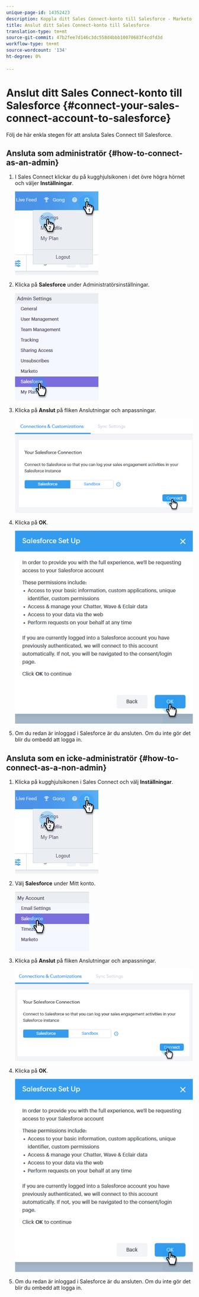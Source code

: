 ```yaml
---
unique-page-id: 14352423
description: Koppla ditt Sales Connect-konto till Salesforce - Marketo Docs - produktdokumentation
title: Anslut ditt Sales Connect-konto till Salesforce
translation-type: tm+mt
source-git-commit: 47b2fee7d146c3dc558d4bbb10070683f4cdfd3d
workflow-type: tm+mt
source-wordcount: '134'
ht-degree: 0%

---
```



# Anslut ditt Sales Connect-konto till Salesforce {#connect-your-sales-connect-account-to-salesforce}

Följ de här enkla stegen för att ansluta Sales Connect till Salesforce.

## Ansluta som administratör {#how-to-connect-as-an-admin}

1. I Sales Connect klickar du på kugghjulsikonen i det övre högra hörnet och väljer **Inställningar**.

   ![](assets/one.png)

1. Klicka på **Salesforce** under Administratörsinställningar.

   ![](assets/six.png)

1. Klicka på **Anslut** på fliken Anslutningar och anpassningar.

   ![](assets/seven.png)

1. Klicka på **OK**.

   ![](assets/four.png)

1. Om du redan är inloggad i Salesforce är du ansluten. Om du inte gör det blir du ombedd att logga in.

## Ansluta som en icke-administratör {#how-to-connect-as-a-non-admin}

1. Klicka på kugghjulsikonen i Sales Connect och välj **Inställningar**.

   ![](assets/one.png)

1. Välj **Salesforce** under Mitt konto.

   ![](assets/two.png)

1. Klicka på **Anslut** på fliken Anslutningar och anpassningar.

   ![](assets/three.png)

1. Klicka på **OK**.

   ![](assets/four.png)

1. Om du redan är inloggad i Salesforce är du ansluten. Om du inte gör det blir du ombedd att logga in.

